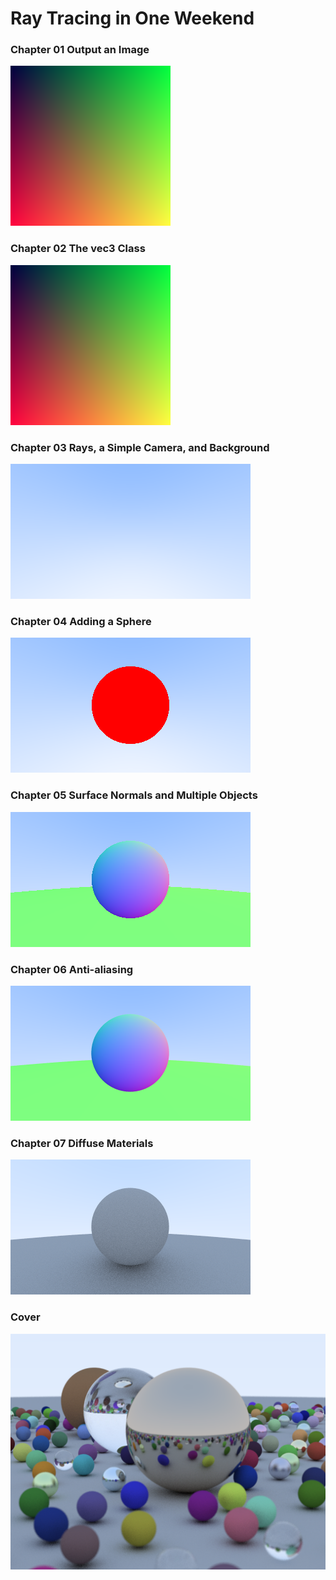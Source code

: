 # Ray Tracing in One Weekend

### Chapter 01 Output an Image

![](Chapter01/output.png)

### Chapter 02 The vec3 Class

![](Chapter02/output.png)

### Chapter 03 Rays, a Simple Camera, and Background

![](Chapter03/output.png)

### Chapter 04 Adding a Sphere

![](Chapter04/output.png)

### Chapter 05 Surface Normals and Multiple Objects

![](Chapter05/output.png)

### Chapter 06 Anti-aliasing

![](Chapter06/output.png)

### Chapter 07 Diffuse Materials

![](Chapter07/output.png)



### Cover

![Cover](InOneWeekendCover.png)